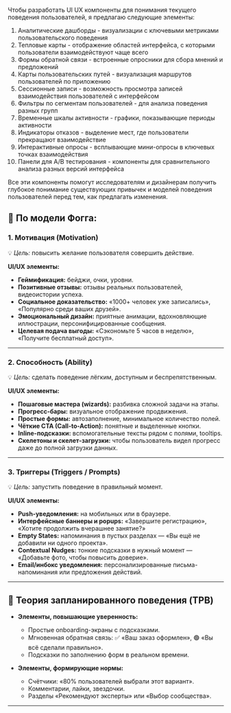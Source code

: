 Чтобы разработать UI UX компоненты для понимания текущего поведения пользователей, я предлагаю следующие элементы:

1. Аналитические дашборды - визуализации с ключевыми метриками пользовательского поведения
2. Тепловые карты - отображение областей интерфейса, с которыми пользователи взаимодействуют чаще всего
3. Формы обратной связи - встроенные опросники для сбора мнений и предложений
4. Карты пользовательских путей - визуализация маршрутов пользователей по приложению
5. Сессионные записи - возможность просмотра записей взаимодействия пользователей с интерфейсом
6. Фильтры по сегментам пользователей - для анализа поведения разных групп
7. Временные шкалы активности - графики, показывающие периоды активности
8. Индикаторы отказов - выделение мест, где пользователи прекращают взаимодействие
9. Интерактивные опросы - всплывающие мини-опросы в ключевых точках взаимодействия
10. Панели для A/B тестирования - компоненты для сравнительного анализа разных версий интерфейса

Все эти компоненты помогут исследователям и дизайнерам получить глубокое понимание существующих привычек и моделей поведения пользователей перед тем, как предлагать изменения.



## 🔁 По модели Фогга:

### 1. **Мотивация (Motivation)**

💡 *Цель:* повысить желание пользователя совершить действие.

**UI/UX элементы:**

* **Геймификация:** бейджи, очки, уровни.
* **Позитивные отзывы:** отзывы реальных пользователей, видеоистории успеха.
* **Социальное доказательство:** «1000+ человек уже записались», «Популярно среди ваших друзей».
* **Эмоциональный дизайн:** приятные анимации, вдохновляющие иллюстрации, персонифицированные сообщения.
* **Целевая подача выгоды:** «Сэкономьте 5 часов в неделю», «Получите бесплатный доступ».

---

### 2. **Способность (Ability)**

💡 *Цель:* сделать поведение лёгким, доступным и беспрепятственным.

**UI/UX элементы:**

* **Пошаговые мастера (wizards):** разбивка сложной задачи на этапы.
* **Прогресс-бары:** визуальное отображение продвижения.
* **Простые формы:** автозаполнение, минимальное количество полей.
* **Чёткие CTA (Call-to-Action):** понятные и выделенные кнопки.
* **Inline-подсказки:** вспомогательные тексты рядом с полями, tooltips.
* **Скелетоны и скелет-загрузки:** чтобы пользователь видел прогресс даже до полной загрузки данных.

---

### 3. **Триггеры (Triggers / Prompts)**

💡 *Цель:* запустить поведение в правильный момент.

**UI/UX элементы:**

* **Push-уведомления:** на мобильных или в браузере.
* **Интерфейсные баннеры и popups:** «Завершите регистрацию», «Хотите продолжить вчерашнее занятие?»
* **Empty States:** напоминания в пустых разделах — «Вы ещё не добавили ни одного проекта».
* **Contextual Nudges:** тонкие подсказки в нужный момент — «Добавьте фото, чтобы повысить доверие».
* **Email/инбокс уведомления:** персонализированные письма-напоминания или предложения действий.

---

## 🧠 Теория запланированного поведения (TPB)

* **Элементы, повышающие уверенность:**

  * Простые onboarding-экраны с подсказками.
  * Мгновенная обратная связь: ✅ «Ваш заказ оформлен», 🟢 «Вы всё сделали правильно».
  * Подсказки по заполнению форм в реальном времени.

* **Элементы, формирующие нормы:**

  * Счётчики: «80% пользователей выбрали этот вариант».
  * Комментарии, лайки, звездочки.
  * Разделы «Рекомендуют эксперты» или «Выбор сообщества».

---

